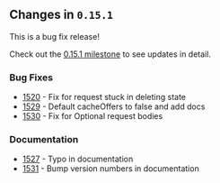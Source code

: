 ## Changes in `0.15.1`

This is a bug fix release!

Check out the [0.15.1 milestone](https://github.com/HubSpot/Singularity/issues?q=milestone%3A%0.15.1+is%3Aclosed) to see updates in detail.

### Bug Fixes

- [1520](https://github.com/HubSpot/Singularity/pull/1520) - Fix for request stuck in deleting state
- [1529](https://github.com/HubSpot/Singularity/pull/1529) - Default cacheOffers to false and add docs
- [1530](https://github.com/HubSpot/Singularity/pull/1530) - Fix for Optional request bodies

### Documentation

- [1527](https://github.com/HubSpot/Singularity/pull/1527) - Typo in documentation
- [1531](https://github.com/HubSpot/Singularity/pull/1531) - Bump version numbers in documentation
